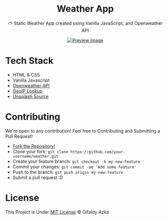 <div align="center">

# Weather App

⛅ Static Weather App created using Vanilla JavaScript, and Openweather API

[![Preview Image](https://cdn.upload.systems/uploads/DBBw9tff.png)](https://gifaldyazka.is-a.dev/weather)
  
</div>

# Tech Stack

- HTML & CSS
- Vanilla Javascript
- [Openweather API](https://openweathermap.org/api)
- [GeoIP Lookup](https://geoiplookup.io/)
- [Unsplash Source](https://source.unsplash.com/)

# Contributing

We're open to any contribution! Feel free to Contributing and Submitting a Pull Request!

- [Fork the Repository!](https://github.com/gifaldyazkaa/weather/fork)
- Clone your fork: `git clone https://github.com/your-username/weather.git`
- Create your feature branch: `git checkout -b my-new-feature`
- Commit your changes: `git commit -am 'Add some feature'`
- Push to the branch: `git push origin my-new-feature`
- Submit a pull request :D

# License

This Project is Under [MIT License](https://github.com/gifaldyazkaa/weather/blob/master/LICENSE) &copy; Gifaldy Azka
